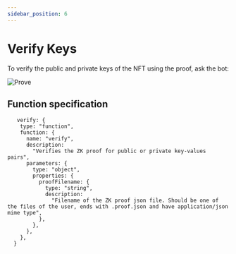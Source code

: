 ```yaml
---
sidebar_position: 6
---
```


# Verify Keys

To verify the public and private keys of the NFT using the proof, ask the bot:

![Prove](/screenshots/bot/verify.png)

## Function specification

```
   verify: {
    type: "function",
    function: {
      name: "verify",
      description:
        "Verifies the ZK proof for public or private key-values pairs",
      parameters: {
        type: "object",
        properties: {
          proofFilename: {
            type: "string",
            description:
              "Filename of the ZK proof json file. Should be one of the files of the user, ends with .proof.json and have application/json mime type",
          },
        },
      },
    },
  }
```

